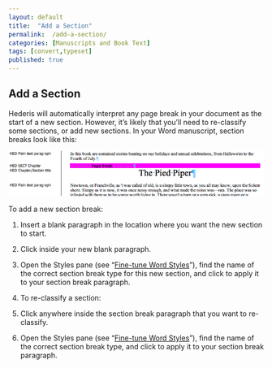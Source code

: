 ```yaml
---
layout: default
title:  "Add a Section"
permalink:  /add-a-section/
categories: [Manuscripts and Book Text]
tags: [convert,typeset]
published: true
---
```


<section data-type="chapter" class="hsecchapter" data-hederis-type="hsecchapter" id="add-a-section" data-pi-attrs="id: add-a-section; data-tags: convert,typeset;" role="doc-chapter" data-tags="convert,typeset" data-author-name=" " data-book-title=" " title="Add a Section"><h1 data-hederis-type="hblkchaptitle" class="hblkchaptitle" id="pJAqVwVzG">Add a Section</h1>
    <p class="hblkp" data-hederis-type="hblkp" id="pIFwQaqrK">Hederis will automatically interpret any page break in your document as the start of a new section. However, it&#8217;s likely that you&#8217;ll need to re-classify some sections, or add new sections. In your Word manuscript, section breaks look like this:</p>
    <img data-hederis-type="hblkimg" class="hblkimg" id="pXU76RroU" src="/images/sectbr.png"/>
    <p class="hblkp" data-hederis-type="hblkp" id="pmAwCs4wz">To add a new section break:</p>
    <ol class="hwprnumlist" data-hederis-type="hwprnumlist" id="pfBG3iiwA"><li class="hblkoli" data-hederis-type="hblkoli" id="lioTwbPnNk"><p class="hblkoli" data-hederis-type="hblklip" id="pdN0K5jh3">Insert a blank paragraph in the location where you want the new section to start.</p></li>
    <li class="hblkoli" data-hederis-type="hblkoli" id="lisQqfxo9L"><p class="hblkoli" data-hederis-type="hblklip" id="p7y7Xk7Fj">Click inside your new blank paragraph.</p></li>
    <li class="hblkoli" data-hederis-type="hblkoli" id="lilUJTGxAE"><p class="hblkoli" data-hederis-type="hblklip" id="p4j90cXcG">Open the Styles pane (see &#8220;<a href="{% post_url 2019-08-31-15-Fine-tuneWordStyles %}"><span class="Hyperlink">Fine-tune Word Styles</span></a>&#8221;), find the name of the correct section break type for this new section, and click to apply it to your section break paragraph.</p></li>
    <li class="hblkoli" data-hederis-type="hblkoli" id="liLJh61kLI"><p class="hblkoli" data-hederis-type="hblklip" id="ppIpf66Uu">To re-classify a section:</p></li>
    <li class="hblkoli" data-hederis-type="hblkoli" id="liwmW9I6og"><p class="hblkoli" data-hederis-type="hblklip" id="p7EPbvSC5">Click anywhere inside the section break paragraph that you want to re-classify.</p></li>
    <li class="hblkoli" data-hederis-type="hblkoli" id="liJXmoR9qf"><p class="hblkoli" data-hederis-type="hblklip" id="ptbImslef">Open the Styles pane (see &#8220;<a href="{% post_url 2019-08-31-15-Fine-tuneWordStyles %}"><span class="Hyperlink">Fine-tune Word Styles</span></a>&#8221;), find the name of the correct section break type, and click to apply it to your section break paragraph.</p></li>
    </ol>
    </section>
    